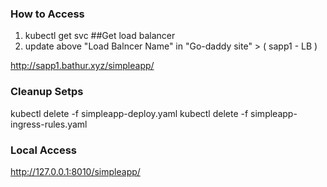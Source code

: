 
### How to Access
1) kubectl get svc   ##Get load balancer
2) update above "Load Balncer Name" in  "Go-daddy site"   >  ( sapp1 - LB )

http://sapp1.bathur.xyz/simpleapp/

### Cleanup Setps

kubectl delete -f simpleapp-deploy.yaml
kubectl delete -f simpleapp-ingress-rules.yaml

### Local Access
http://127.0.0.1:8010/simpleapp/
